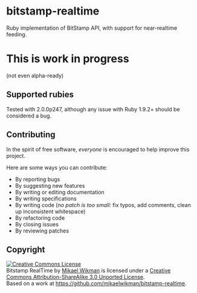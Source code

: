 bitstamp-realtime
=================

Ruby implementation of BitStamp API, with support for near-realtime feeding.

# This is work in progress 
(not even alpha-ready) 

## Supported rubies

Tested with 2.0.0p247, although any issue with Ruby 1.9.2+ should be considered a bug.

## Contributing

In the spirit of free software, *everyone* is encouraged to help improve this project.

Here are some ways you can contribute:

* By reporting bugs
* By suggesting new features
* By writing or editing documentation
* By writing specifications
* By writing code (*no patch is too small:* fix typos, add comments, clean up inconsistent whitespace)
* By refactoring code
* By closing issues
* By reviewing patches

## Copyright

<a rel="license" href="http://creativecommons.org/licenses/by-sa/3.0/deed.en_US"><img alt="Creative Commons License" style="border-width:0" src="http://i.creativecommons.org/l/by-sa/3.0/88x31.png" /></a><br /><span xmlns:dct="http://purl.org/dc/terms/" property="dct:title">Bitstamp RealTime</span> by <a xmlns:cc="http://creativecommons.org/ns#" href="https://github.com/mikaelwikman" property="cc:attributionName" rel="cc:attributionURL">Mikael Wikman</a> is licensed under a <a rel="license" href="http://creativecommons.org/licenses/by-sa/3.0/deed.en_US">Creative Commons Attribution-ShareAlike 3.0 Unported License</a>.<br />Based on a work at <a xmlns:dct="http://purl.org/dc/terms/" href="https://github.com/mikaelwikman/bitstamp-realtime" rel="dct:source">https://github.com/mikaelwikman/bitstamp-realtime</a>.
